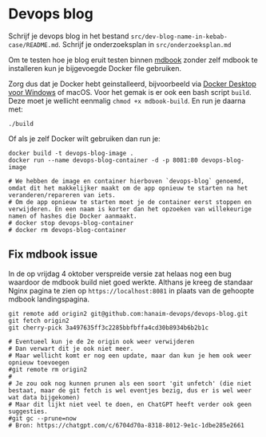 # Devops blog

Schrijf je devops blog in het bestand `src/dev-blog-name-in-kebab-case/README.md`.
Schrijf je onderzoeksplan in `src/onderzoeksplan.md`

Om te testen hoe je blog eruit testen binnen [mdbook](https://rust-lang.github.io/mdBook/) zonder zelf mdbook te installeren kun je bijgevoegde Docker file gebruiken.

Zorg dus dat je Docker hebt geinstalleerd, bijvoorbeeld via [Docker Desktop voor Windows](https://docs.docker.com/desktop/install/windows-install/) of macOS. Voor het gemak is er ook een bash script `build`. Deze moet je wellicht eenmalig `chmod +x mdbook-build`. En run je daarna met:

```console
./build
```

Of als je zelf Docker wilt gebruiken dan run je:

```console
docker build -t devops-blog-image .
docker run --name devops-blog-container -d -p 8081:80 devops-blog-image

# We hebben de image en container hierboven `devops-blog` genoemd, omdat dit het makkelijker maakt om de app opnieuw te starten na het veranderen/repareren van iets.
# Om de app opnieuw te starten moet je de container eerst stoppen en verwijderen. En een naam is korter dan het opzoeken van willekeurige namen of hashes die Docker aanmaakt.
# docker stop devops-blog-container
# docker rm devops-blog-container
```

## Fix mdbook issue

In de op vrijdag 4 oktober verspreide versie zat helaas nog een bug waardoor de mdbook build niet goed werkte. Althans je kreeg de standaar Nginx pagina te zien op `https://localhost:8081` in plaats van de gehoopte mdbook landingspagina.

```console
git remote add origin2 git@github.com:hanaim-devops/devops-blog.git
git fetch origin2
git cherry-pick 3a497635ff3c2285bbfbffa4cd30b8934b6b2b1c

# Eventueel kun je de 2e origin ook weer verwijderen
# Dan verwart dit je ook niet meer.
# Maar wellicht komt er nog een update, maar dan kun je hem ook weer opnieuw toevoegen
#git remote rm origin2
#
# Je zou ook nog kunnen prunen als een soort 'git unfetch' (die niet bestaat, maar de git fetch is wel eventjes bezig, dus er is wel weer wat data bijgekomen)
# Maar dit lijkt niet veel te doen, en ChatGPT heeft verder ook geen suggesties.
#git gc --prune=now
# Bron: https://chatgpt.com/c/6704d70a-8318-8012-9e1c-1dbe285e2661
```
